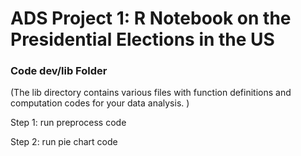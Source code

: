 # ADS Project 1:  R Notebook on the Presidential Elections in the US

### Code dev/lib Folder

(The lib directory contains various files with function definitions and computation codes for your data analysis. )


Step 1: run preprocess code

Step 2: run pie chart code
